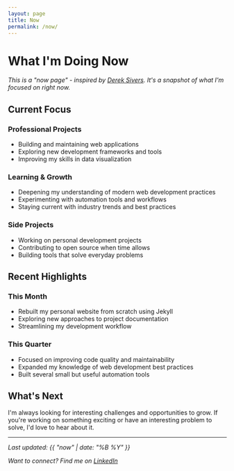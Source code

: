 ```yaml
---
layout: page
title: Now
permalink: /now/
---
```


# What I'm Doing Now

*This is a "now page" - inspired by [Derek Sivers](https://sivers.org/nowff). It's a snapshot of what I'm focused on right now.*

## Current Focus

### Professional Projects
- Building and maintaining web applications
- Exploring new development frameworks and tools
- Improving my skills in data visualization

### Learning & Growth
- Deepening my understanding of modern web development practices
- Experimenting with automation tools and workflows
- Staying current with industry trends and best practices

### Side Projects
- Working on personal development projects
- Contributing to open source when time allows
- Building tools that solve everyday problems

## Recent Highlights

### This Month
- Rebuilt my personal website from scratch using Jekyll
- Exploring new approaches to project documentation
- Streamlining my development workflow

### This Quarter
- Focused on improving code quality and maintainability
- Expanded my knowledge of web development best practices
- Built several small but useful automation tools

## What's Next

I'm always looking for interesting challenges and opportunities to grow. If you're working on something exciting or have an interesting problem to solve, I'd love to hear about it.

---

*Last updated: {{ "now" | date: "%B %Y" }}*

*Want to connect? Find me on [LinkedIn](https://linkedin.com/in/jillmetcalfe)*

